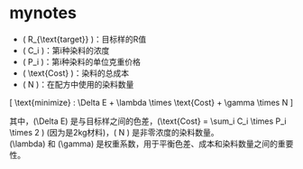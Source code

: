 # mynotes
- \( R_{\text{target}} \)：目标样的R值
- \( C_i \)：第i种染料的浓度
- \( P_i \)：第i种染料的单位克重价格
- \( \text{Cost} \)：染料的总成本
- \( N \)：在配方中使用的染料数量

\[
\text{minimize} \: \Delta E + \lambda \times \text{Cost} + \gamma \times N
\]

其中，\(\Delta E\) 是与目标样之间的色差，\(\text{Cost} = \sum_i C_i \times P_i \times 2 \) (因为是2kg材料)，\( N \) 是非零浓度的染料数量。  
\(\lambda\) 和 \(\gamma\) 是权重系数，用于平衡色差、成本和染料数量之间的重要性。

